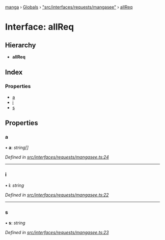 [manga](../README.md) › [Globals](../globals.md) › ["src/interfaces/requests/mangasee"](../modules/_src_interfaces_requests_mangasee_.md) › [allReq](_src_interfaces_requests_mangasee_.allreq.md)

# Interface: allReq

## Hierarchy

* **allReq**

## Index

### Properties

* [a](_src_interfaces_requests_mangasee_.allreq.md#a)
* [i](_src_interfaces_requests_mangasee_.allreq.md#i)
* [s](_src_interfaces_requests_mangasee_.allreq.md#s)

## Properties

###  a

• **a**: *string[]*

*Defined in [src/interfaces/requests/mangasee.ts:24](https://github.com/tushar1210/manga-node/blob/a01e945/src/interfaces/requests/mangasee.ts#L24)*

___

###  i

• **i**: *string*

*Defined in [src/interfaces/requests/mangasee.ts:22](https://github.com/tushar1210/manga-node/blob/a01e945/src/interfaces/requests/mangasee.ts#L22)*

___

###  s

• **s**: *string*

*Defined in [src/interfaces/requests/mangasee.ts:23](https://github.com/tushar1210/manga-node/blob/a01e945/src/interfaces/requests/mangasee.ts#L23)*
